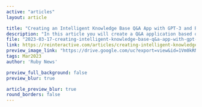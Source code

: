 ```yaml
---
active: "articles"
layout: article

title: "Creating an Intelligent Knowledge Base Q&A App with GPT-3 and Ruby"
description: "In this article you will create a Q&A application based on knowledge articles from your own website. You will use GPT-3 to make it respond intelligently and code it in Ruby."
file: "2023-03-17-creating-intelligent-knowledge-base-q&a-app-with-gpt-3-and-ruby.md"
link: https://reinteractive.com/articles/creating-intelligent-knowledge-base-q&a-app-with-gpt-3-and-ruby  
preview_image_link: "https://drive.google.com/uc?export=view&id=1Vm0kRNfws_Q_g8XuWyEF6O7lrj8QvNBY"
tags: Mar2023
author: 'Ruby News'

preview_full_background: false
preview_blur: true

article_preview_blur: true
round_borders: false
---
```


